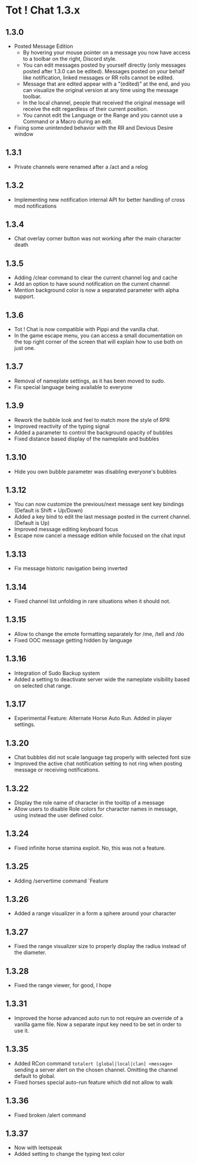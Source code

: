 # Tot ! Chat 1.3.x

## 1.3.0
- Posted Message Edition
    - By hovering your mouse pointer on a message you now have access to a toolbar on the right, Discord style.
    - You can edit messages posted by yourself directly (only messages posted after 1.3.0 can be edited). Messages posted on your behalf like notification, linked messages or RR rolls cannot be edited.
    - Message that are edited appear with a "(edited)" at the end, and you can visualize the original version at any time using the message toolbar.
    - In the local channel, people that received the original message will receive the edit regardless of their current position.
    - You cannot edit the Language or the Range and you cannot use a Command or a Macro during an edit.
- Fixing some unintended behavior with the RR and Devious Desire window


## 1.3.1
- Private channels were renamed after a /act and a relog

## 1.3.2
- Implementing new notification internal API for better handling of cross mod notifications

## 1.3.4
- Chat overlay corner button was not working after the main character death

## 1.3.5
- Adding /clear command to clear the current channel log and cache
- Add an option to have sound notification on the current channel
- Mention background color is now a separated parameter with alpha support.

## 1.3.6
- Tot ! Chat is now compatible with Pippi and the vanilla chat.
- In the game escape menu, you can access a small documentation on the top right corner of the screen that will explain how to use both on just one.

## 1.3.7
- Removal of nameplate settings, as it has been moved to sudo.
- Fix special language being available to everyone

## 1.3.9
- Rework the bubble look and feel to match more the style of RPR
- Improved reactivity of the typing signal
- Added a parameter to control the background opacity of bubbles
- Fixed distance based display of the nameplate and bubbles

## 1.3.10
- Hide you own bubble parameter was disabling everyone's bubbles

## 1.3.12
- You can now customize the previous/next message sent key bindings (Default is Shift + Up/Down)
- Added a key bind to edit the last message posted in the current channel. (Default is Up)
- Improved message editing keyboard focus
- Escape now cancel a message edition while focused on the chat input

## 1.3.13
- Fix message historic navigation being inverted

## 1.3.14
- Fixed channel list unfolding in rare situations when it should not.

## 1.3.15
- Allow to change the emote formatting separately for /me, /tell and /do
- Fixed OOC message getting hidden by language

## 1.3.16
- Integration of Sudo Backup system
- Added a setting to deactivate server wide the nameplate visibility based on selected chat range.

## 1.3.17
- Experimental Feature: Alternate Horse Auto Run. Added in player settings.

## 1.3.20
- Chat bubbles did not scale language tag properly with selected font size
- Improved the active chat notification setting to not ring when posting message or receiving notifications.

## 1.3.22
- Display the role name of character in the tooltip of a message
- Allow users to disable Role colors for character names in message, using instead the user defined color.

## 1.3.24
- Fixed infinite horse stamina exploit. No, this was not a feature.

## 1.3.25
- Adding /servertime command `Feature

## 1.3.26
- Added a range visualizer in a form a sphere around your character

## 1.3.27
- Fixed the range visualizer size to properly display the radius instead of the diameter.

## 1.3.28
- Fixed the range viewer, for good, I hope

## 1.3.31
- Improved the horse advanced auto run to not require an override of a vanilla game file. Now a separate input key need to be set in order to use it.

## 1.3.35
- Added RCon command `totalert [global|local|clan] <message>` sending a server alert on the chosen channel. Omitting the channel default to global.
- Fixed horses special auto-run feature which did not allow to walk

## 1.3.36
- Fixed broken /alert command

## 1.3.37
- Now with leetspeak
- Added setting to change the typing text color